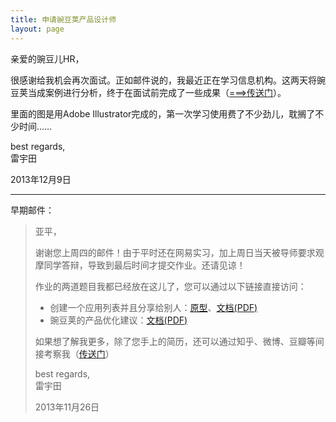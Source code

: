 ```yaml
---
title: 申请豌豆荚产品设计师
layout: page
---
```


亲爱的豌豆儿HR，

很感谢给我机会再次面试。正如邮件说的，我最近正在学习信息机构。这两天将豌豆荚当成案例进行分析，终于在面试前完成了一些成果（[===>传送门](http://raypp.cn/wandoujia/file/redesign.pdf)）。

里面的图是用Adobe Illustrator完成的，第一次学习使用费了不少劲儿，耽搁了不少时间……

best regards,  
雷宇田

2013年12月9日

---
早期邮件：

> 亚平，
> 
> 谢谢您上周四的邮件！由于平时还在网易实习，加上周日当天被导师要求观摩同学答辩，导致到最后时间才提交作业。还请见谅！
> 
> 作业的两道题目我都已经放在这儿了，您可以通过以下链接直接访问：
> 
> * 创建一个应用列表并且分享给别人：[原型](http://raypp.cn/wandoujia/prototype/)、[文档(PDF)](http://raypp.cn/wandoujia/file/new_product_specification.pdf)
> * 豌豆荚的产品优化建议：[文档(PDF)](http://raypp.cn/wandoujia/file/snappea_advice.pdf)
> 
> 如果想了解我更多，除了您手上的简历，还可以通过知乎、微博、豆瓣等间接考察我（[传送门](/about.html)）
> 
> best regards,  
> 雷宇田
> 
> 2013年11月26日